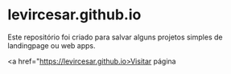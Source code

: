 # levircesar.github.io

Este repositório foi criado para salvar alguns projetos simples de landingpage ou web apps.

<a href="https://levircesar.github.io>Visitar página</a>
